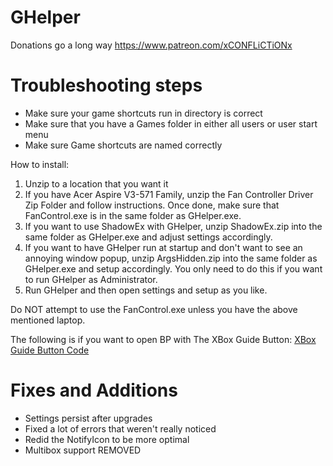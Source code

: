 # GHelper

Donations go a long way https://www.patreon.com/xCONFLiCTiONx

Troubleshooting steps  
====================  
- Make sure your game shortcuts run in directory is correct
- Make sure that you have a Games folder in either all users or user start menu
- Make sure Game shortcuts are named correctly

  
How to install: 
1. Unzip to a location that you want it
2. If you have Acer Aspire V3-571 Family, unzip the Fan Controller Driver Zip Folder and follow instructions. Once done, make sure that FanControl.exe is in the same folder as GHelper.exe.
3. If you want to use ShadowEx with GHelper, unzip ShadowEx.zip into the same folder as GHelper.exe and adjust settings accordingly.
4. If you want to have GHelper run at startup and don't want to see an annoying window popup, unzip ArgsHidden.zip into the same folder as GHelper.exe and setup accordingly. You only need to do this if you want to run GHelper as Administrator.
5. Run GHelper and then open settings and setup as you like.

Do NOT attempt to use the FanControl.exe unless you have the above mentioned laptop.

The following is if you want to open BP with The XBox Guide Button: [XBox Guide Button Code](https://github.com/mikeyhalla/GHelper/blob/master/XBOX_GUIDE_BUTTON/GuideButton.cs)


Fixes and Additions
===================
- Settings persist after upgrades
- Fixed a lot of errors that weren't really noticed
- Redid the NotifyIcon to be more optimal
- Multibox support REMOVED
